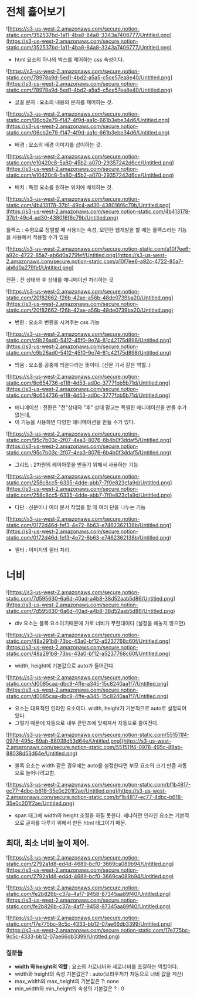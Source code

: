 # 전체 흝어보기

![https://s3-us-west-2.amazonaws.com/secure.notion-static.com/352537bd-1a11-4ba8-84a8-3343a7406777/Untitled.png](https://s3-us-west-2.amazonaws.com/secure.notion-static.com/352537bd-1a11-4ba8-84a8-3343a7406777/Untitled.png)

- html 요소의 하나의 박스를 제어하는 css 속성이다.

![https://s3-us-west-2.amazonaws.com/secure.notion-static.com/78978a9d-5ed1-4bd2-a5a5-c5ce57ea8e40/Untitled.png](https://s3-us-west-2.amazonaws.com/secure.notion-static.com/78978a9d-5ed1-4bd2-a5a5-c5ce57ea8e40/Untitled.png)

- 글꼴 문자 : 요소의 내용의 문자를 제어하는 것.

![https://s3-us-west-2.amazonaws.com/secure.notion-static.com/06cb2e79-f147-4f9d-aa1c-661b3ebe34d6/Untitled.png](https://s3-us-west-2.amazonaws.com/secure.notion-static.com/06cb2e79-f147-4f9d-aa1c-661b3ebe34d6/Untitled.png)

- 배경 : 요소의 배경 이미지를 삽이하는 것.

![https://s3-us-west-2.amazonaws.com/secure.notion-static.com/e10420c8-5a80-45b2-a070-29357242d6ce/Untitled.png](https://s3-us-west-2.amazonaws.com/secure.notion-static.com/e10420c8-5a80-45b2-a070-29357242d6ce/Untitled.png)

- 배치 : 특정 요소를 원하는 위치에 배치하는 것.

![https://s3-us-west-2.amazonaws.com/secure.notion-static.com/4b413178-37b1-49c4-ad30-438016f6c79b/Untitled.png](https://s3-us-west-2.amazonaws.com/secure.notion-static.com/4b413178-37b1-49c4-ad30-438016f6c79b/Untitled.png)

플랙스 : 수평으로 정렬할 때 사용되는 속성, 모던한 웹개발을 할 때는 플렉스라는 기능을 사용해서 적용할 수가 있음

![https://s3-us-west-2.amazonaws.com/secure.notion-static.com/a10f7ee6-a92c-4722-85a7-ab6d0a279fef/Untitled.png](https://s3-us-west-2.amazonaws.com/secure.notion-static.com/a10f7ee6-a92c-4722-85a7-ab6d0a279fef/Untitled.png)

전환 : 전 상태와 후 상태를 애니메이션 처리하는 것

![https://s3-us-west-2.amazonaws.com/secure.notion-static.com/20f82662-f26b-42ae-a56b-48de0739ba20/Untitled.png](https://s3-us-west-2.amazonaws.com/secure.notion-static.com/20f82662-f26b-42ae-a56b-48de0739ba20/Untitled.png)

- 변환 : 요소의 변환을 시켜주는 css 기능

![https://s3-us-west-2.amazonaws.com/secure.notion-static.com/c9b26ad0-5412-45f0-9e74-81c42175d898/Untitled.png](https://s3-us-west-2.amazonaws.com/secure.notion-static.com/c9b26ad0-5412-45f0-9e74-81c42175d898/Untitled.png)

- 띄움 : 요소를 공중에 띄운다라는 뜻이다. (신문 기사 같은 역할..)

![https://s3-us-west-2.amazonaws.com/secure.notion-static.com/8c654736-e118-4d53-ad0c-3777fbb5b71d/Untitled.png](https://s3-us-west-2.amazonaws.com/secure.notion-static.com/8c654736-e118-4d53-ad0c-3777fbb5b71d/Untitled.png)

- 애니메이션 :  전환은 "전"상태와 "후" 상태 말고는 특별한 애니메이션을 만들 수가 없는데,
- 이 기능을 사용하면 다양한 애니메이션을 만들 수가 있다.

![https://s3-us-west-2.amazonaws.com/secure.notion-static.com/95c7b03c-2f07-4ea3-8076-6b4b0f3ddaf5/Untitled.png](https://s3-us-west-2.amazonaws.com/secure.notion-static.com/95c7b03c-2f07-4ea3-8076-6b4b0f3ddaf5/Untitled.png)

- 그리드 : 2차원의 레이아웃을 만들기 위해서 사용하는 기능

![https://s3-us-west-2.amazonaws.com/secure.notion-static.com/258c8cc5-6335-4dde-abb7-7f0e823c1a9d/Untitled.png](https://s3-us-west-2.amazonaws.com/secure.notion-static.com/258c8cc5-6335-4dde-abb7-7f0e823c1a9d/Untitled.png)

- 다단 : 신문이나 여러 문서 작업을 할 때 여러 단을 나누는 기능

![https://s3-us-west-2.amazonaws.com/secure.notion-static.com/0172d46d-fef3-4e72-8b63-e7462362138b/Untitled.png](https://s3-us-west-2.amazonaws.com/secure.notion-static.com/0172d46d-fef3-4e72-8b63-e7462362138b/Untitled.png)

- 필터 : 이미지의 필터 처리.

# 너비

![https://s3-us-west-2.amazonaws.com/secure.notion-static.com/7d595630-6a6d-40ad-a4b8-38d52aab5d86/Untitled.png](https://s3-us-west-2.amazonaws.com/secure.notion-static.com/7d595630-6a6d-40ad-a4b8-38d52aab5d86/Untitled.png)

- div 요소는 블록 요소이기때문에 가로 너비가 무한대이다 (설정을 해놓지 않으면)

![https://s3-us-west-2.amazonaws.com/secure.notion-static.com/48a291b8-73bc-43a0-bf12-a5237768c60f/Untitled.png](https://s3-us-west-2.amazonaws.com/secure.notion-static.com/48a291b8-73bc-43a0-bf12-a5237768c60f/Untitled.png)

- width, height에 기본값으로 auto가 들어간다.

![https://s3-us-west-2.amazonaws.com/secure.notion-static.com/d0085caa-dbc9-4ffe-a345-15c8240aa1f7/Untitled.png](https://s3-us-west-2.amazonaws.com/secure.notion-static.com/d0085caa-dbc9-4ffe-a345-15c8240aa1f7/Untitled.png)

- <span> 요소는 대표적인 인라인 요소이다.  width, height가 기본적으로 auto로 설정되어있다.
- 그렇기 때문에 자동으로 내부 콘턴츠에 맞춰져서 자동으로 줄여진다.

![https://s3-us-west-2.amazonaws.com/secure.notion-static.com/551511f4-0978-495c-89ab-88038d53d64e/Untitled.png](https://s3-us-west-2.amazonaws.com/secure.notion-static.com/551511f4-0978-495c-89ab-88038d53d64e/Untitled.png)

- 블록 요소는 width 같은 경우에는 auto를 설정한다면 부모 요소의 크기 만큼 자동으로 늘어나려고함.

![https://s3-us-west-2.amazonaws.com/secure.notion-static.com/bf1b4817-ec77-4dbc-b618-35e0c201f2ae/Untitled.png](https://s3-us-west-2.amazonaws.com/secure.notion-static.com/bf1b4817-ec77-4dbc-b618-35e0c201f2ae/Untitled.png)

- span 태그에 width와 height 조절을 하질 못한다. 왜냐하면 인라인 요소는 기본적으로 글자를 다루기 위해서 만든 html 태그이기 때문.

## 최대, 최소 너비 높이 제어.

![https://s3-us-west-2.amazonaws.com/secure.notion-static.com/2792a1d8-ed4d-4689-bcf0-3669ca089b94/Untitled.png](https://s3-us-west-2.amazonaws.com/secure.notion-static.com/2792a1d8-ed4d-4689-bcf0-3669ca089b94/Untitled.png)

![https://s3-us-west-2.amazonaws.com/secure.notion-static.com/fe2b826b-c37a-4af7-9458-87345aa89f40/Untitled.png](https://s3-us-west-2.amazonaws.com/secure.notion-static.com/fe2b826b-c37a-4af7-9458-87345aa89f40/Untitled.png)

![https://s3-us-west-2.amazonaws.com/secure.notion-static.com/17e775bc-9c5c-4333-bb12-07ae66db3399/Untitled.png](https://s3-us-west-2.amazonaws.com/secure.notion-static.com/17e775bc-9c5c-4333-bb12-07ae66db3399/Untitled.png)

### 질문들

- **width 와 height의 역할** : 요소의 가로너비와 세로너비를 조절하는 역할이다.
- width와 height의 속성 기본값은? : auto(브라우저가 자동으로 너비 값을 계산)
- max_width와 max_height의 기본값은 ?:  none
- min_width와 min_height의 속성의 기본값은 ? : 0